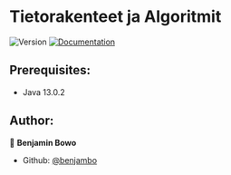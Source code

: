 # Tietorakenteet ja Algoritmit
<p>
  <img alt="Version" src="https://img.shields.io/badge/version-0.1.0-blue.svg?cacheSeconds=2592000" />
  <a href="https://github.com/benjambo/Tietorakenteet-ja-Algoritmit" target="_blank">
    <img alt="Documentation" src="https://img.shields.io/badge/documentation-no-brightgreen.svg" />
  </a>
</p>

## Prerequisites:

- Java 13.0.2

## Author:

👤 **Benjamin Bowo**

- Github: [@benjambo](https://github.com/benjambo)
